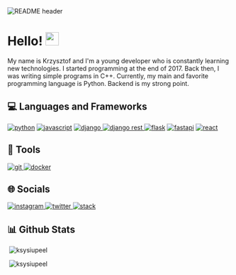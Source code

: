 <img src="https://i.imgur.com/hB9AH0X.png" alt="README header" />

# Hello! <img src="https://raw.githubusercontent.com/MartinHeinz/MartinHeinz/master/wave.gif" width="30px">

<p>My name is Krzysztof and I'm a young developer who is constantly learning new technologies. I started programming at the end of 2017. Back then, I was writing simple programs in C++. Currently, my main and favorite programming language is Python. Backend is my strong point.</p>


## 💻 Languages and Frameworks
<a href="https://www.python.org/" target="_blank"> <img src="https://img.shields.io/badge/Python-3776AB?style=for-the-badge&logo=python&logoColor=white" alt="python"/></a>
<a href="https://www.javascript.com/" target="_blank"> <img src="https://img.shields.io/badge/JavaScript-323330?style=for-the-badge&logo=javascript&logoColor=F7DF1E" alt="javascript"/></a>
<a href="https://www.djangoproject.com/" target="_blank"> <img src="https://img.shields.io/badge/Django-092E20?style=for-the-badge&logo=django&logoColor=white" alt="django"/> </a> 
<a href="https://www.django-rest-framework.org/" target="_blank"> <img src="https://img.shields.io/badge/django%20rest-ff1709?style=for-the-badge&logo=django&logoColor=white" alt="django rest"/> </a>
<a href="https://flask.palletsprojects.com/" target="_blank"> <img src="https://img.shields.io/badge/Flask-000000?style=for-the-badge&logo=flask&logoColor=white" alt="flask"/></a>
<a href="https://fastapi.tiangolo.com/" target="_blank"> <img src="https://img.shields.io/badge/fastapi-109989?style=for-the-badge&logo=FASTAPI&logoColor=white" alt="fastapi"/></a>
<a href="https://reactjs.org/" target="_blank"> <img src="https://img.shields.io/badge/React-20232A?style=for-the-badge&logo=react&logoColor=61DAFB" alt="react"/></a>

## 🔧 Tools
<a href="https://git-scm.com/" target="_blank"> <img src="https://img.shields.io/badge/Git-F05032?style=for-the-badge&logo=git&logoColor=white" alt="git"/> </a>
<a href="https://www.docker.com/" target="_blank"> <img src="https://img.shields.io/badge/Docker-2CA5E0?style=for-the-badge&logo=docker&logoColor=white" alt="docker"/> </a>

## 🌐 Socials
<a href="https://www.instagram.com/ksysiupeel/" target="_blank"> <img src="https://img.shields.io/badge/Instagram-E4405F?style=for-the-badge&logo=instagram&logoColor=white" alt="instagram"/> </a>
<a href="https://twitter.com/ksysiupeel" target="_blank"> <img src="https://img.shields.io/badge/Twitter-1DA1F2?style=for-the-badge&logo=twitter&logoColor=white" alt="twitter"/> </a>
<a href="https://stackoverflow.com/users/13066235/ksysiupeel" target="_blank"> <img src="https://img.shields.io/badge/Stack_Overflow-FE7A16?style=for-the-badge&logo=stack-overflow&logoColor=white" alt="stack"/>  </a>

## 📊 Github Stats
<p>&nbsp;<img src="https://github-readme-stats.vercel.app/api?username=ksysiupeel&show_icons=true&locale=en&theme=radical" alt="ksysiupeel" /></p>
<p>&nbsp;<img src="https://github-readme-stats.vercel.app/api/top-langs?username=ksysiupeel&show_icons=true&locale=en&layout=compact&theme=radical" alt="ksysiupeel" /></p>

